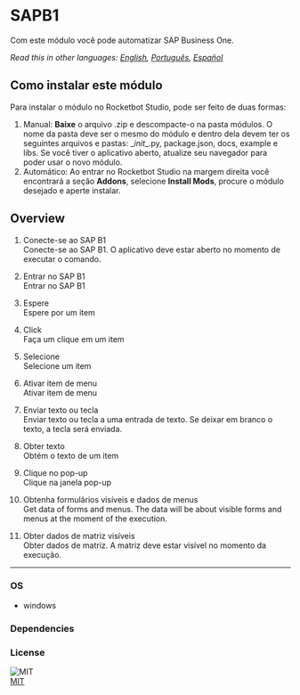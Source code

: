 



# SAPB1
  
Com este módulo você pode automatizar SAP Business One.  

*Read this in other languages: [English](README.md), [Português](README.pr.md), [Español](README.es.md)*

## Como instalar este módulo
  
Para instalar o módulo no Rocketbot Studio, pode ser feito de duas formas:
1. Manual: __Baixe__ o arquivo .zip e descompacte-o na pasta módulos. O nome da pasta deve ser o mesmo do módulo e dentro dela devem ter os seguintes arquivos e pastas: \__init__.py, package.json, docs, example e libs. Se você tiver o aplicativo aberto, atualize seu navegador para poder usar o novo módulo.
2. Automático: Ao entrar no Rocketbot Studio na margem direita você encontrará a seção **Addons**, selecione **Install Mods**, procure o módulo desejado e aperte instalar.  


## Overview


1. Conecte-se ao SAP B1  
Conecte-se ao SAP B1. O aplicativo deve estar aberto no momento de executar o comando.

2. Entrar no SAP B1  
Entrar no SAP B1

3. Espere  
Espere por um item

4. Click  
Faça um clique em um item

5. Selecione  
Selecione um item

6. Ativar item de menu  
Ativar item de menu

7. Enviar texto ou tecla  
Enviar texto ou tecla a uma entrada de texto. Se deixar em branco o texto, a tecla será enviada.

8. Obter texto  
Obtém o texto de um item

9. Clique no pop-up  
Clique na janela pop-up

10. Obtenha formulários visíveis e dados de menus  
Get data of forms and menus. The data will be about visible forms and menus at the moment of the execution.

11. Obter dados de matriz visíveis  
Obter dados de matriz. A matriz deve estar visível no momento da execução.  




----
### OS

- windows

### Dependencies

### License
  
![MIT](https://camo.githubusercontent.com/107590fac8cbd65071396bb4d04040f76cde5bde/687474703a2f2f696d672e736869656c64732e696f2f3a6c6963656e73652d6d69742d626c75652e7376673f7374796c653d666c61742d737175617265)  
[MIT](http://opensource.org/licenses/mit-license.ph)